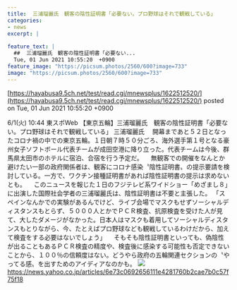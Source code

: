 ```yaml
---
title:  三浦瑠麗氏　観客の陰性証明書「必要ない。プロ野球はそれで観戦している」  
categories:
- news
excerpt: |
  
feature_text: |
  ##  三浦瑠麗氏　観客の陰性証明書「必要ない...
  Tue, 01 Jun 2021 10:55:20  +0900
feature_image: "https://picsum.photos/2560/600?image=733"
image: "https://picsum.photos/2560/600?image=733"
---
```


[https://hayabusa9.5ch.net/test/read.cgi/mnewsplus/1622512520/](https://hayabusa9.5ch.net/test/read.cgi/mnewsplus/1622512520/)
posted on Tue, 01 Jun 2021 10:55:20  +0900

<!--more-->

6/1(火) 10:44 東スポWeb 【東京五輪】三浦瑠麗氏　観客の陰性証明書「必要ない。プロ野球はそれで観戦している」 三浦瑠麗氏 　開幕まであと５２日となったコロナ禍の中での東京五輪。１日朝７時５０分ごろ、海外選手第１号となる豪州女子ソフトボール代表チームが成田空港に降り立った。代表チームは今後、群馬県太田市のホテルに宿泊、合宿を行う予定だ。 　無観客での開催をなんとか避けたい一部の政府関係者は、観客にコロナ感染〝陰性証明書〟の提示要請を検討している。一方で、ワクチン接種証明書があれば陰性証明書の提示は求めないとも。 　このニュースを報じた１日のフジテレビ系ワイドショー「めざまし８」に出演した国際社会学者の三浦瑠麗氏は、陰性証明書は不要と主張した。 「スペインなんかでの実験があるんでけど、ライブ会場でマスクもせずソーシャルディスタンスもとらず、５０００人とかでＰＣＲ検査、抗原検査を受けた人が見て、大したダメージがなかった。日本人はマスクも着用してソーシャルディスタンスもとりながら、今、たとえばプロ野球なども観戦しているわけだから、加えて検査をする必要はないでしょう」 　そもそも陰性証明書といっても、偽陰性が出ることもあるＰＣＲ検査の精度や、検査後に感染する可能性も否定できないことから、１００％の信頼度はない。どうやら政府の五輪関連セクションの〝やってる感〟を出すためのアイディアなのかも。 ![](https://amd-pctr.c.yimg.jp/r/iwiz-amd/20210601-03238044-tospoweb-000-1-view.jpg) https://news.yahoo.co.jp/articles/6e73c0692656111e4281760b2cae7b0c57f75f18
